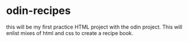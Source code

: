 # odin-recipes
this will be my first practice HTML project with the odin project. This will enlist mixes of html and css to create a recipe book.